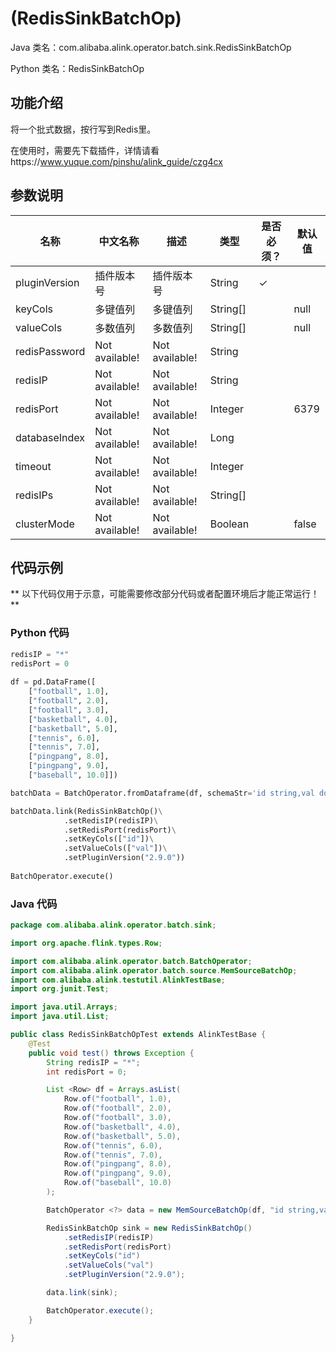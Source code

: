 #  (RedisSinkBatchOp)
Java 类名：com.alibaba.alink.operator.batch.sink.RedisSinkBatchOp

Python 类名：RedisSinkBatchOp


## 功能介绍
将一个批式数据，按行写到Redis里。

在使用时，需要先下载插件，详情请看https://www.yuque.com/pinshu/alink_guide/czg4cx

## 参数说明

| 名称 | 中文名称 | 描述 | 类型 | 是否必须？ | 默认值 |
| --- | --- | --- | --- | --- | --- |
| pluginVersion | 插件版本号 | 插件版本号 | String | ✓ |  |
| keyCols | 多键值列 | 多键值列 | String[] |  | null |
| valueCols | 多数值列 | 多数值列 | String[] |  | null |
| redisPassword | Not available! | Not available! | String |  |  |
| redisIP | Not available! | Not available! | String |  |  |
| redisPort | Not available! | Not available! | Integer |  | 6379 |
| databaseIndex | Not available! | Not available! | Long |  |  |
| timeout | Not available! | Not available! | Integer |  |  |
| redisIPs | Not available! | Not available! | String[] |  |  |
| clusterMode | Not available! | Not available! | Boolean |  | false |

## 代码示例

** 以下代码仅用于示意，可能需要修改部分代码或者配置环境后才能正常运行！**
	
### Python 代码
```python
redisIP = "*"
redisPort = 0
		
df = pd.DataFrame([
    ["football", 1.0],
    ["football", 2.0],
    ["football", 3.0],
    ["basketball", 4.0],
    ["basketball", 5.0],
    ["tennis", 6.0],
    ["tennis", 7.0],
    ["pingpang", 8.0],
    ["pingpang", 9.0],
    ["baseball", 10.0]])

batchData = BatchOperator.fromDataframe(df, schemaStr='id string,val double')

batchData.link(RedisSinkBatchOp()\
			.setRedisIP(redisIP)\
			.setRedisPort(redisPort)\
			.setKeyCols(["id"])\
			.setValueCols(["val"])\
			.setPluginVersion("2.9.0"))
			
BatchOperator.execute()
```
### Java 代码
```java
package com.alibaba.alink.operator.batch.sink;

import org.apache.flink.types.Row;

import com.alibaba.alink.operator.batch.BatchOperator;
import com.alibaba.alink.operator.batch.source.MemSourceBatchOp;
import com.alibaba.alink.testutil.AlinkTestBase;
import org.junit.Test;

import java.util.Arrays;
import java.util.List;

public class RedisSinkBatchOpTest extends AlinkTestBase {
	@Test
	public void test() throws Exception {
		String redisIP = "*";
		int redisPort = 0;

		List <Row> df = Arrays.asList(
			Row.of("football", 1.0),
			Row.of("football", 2.0),
			Row.of("football", 3.0),
			Row.of("basketball", 4.0),
			Row.of("basketball", 5.0),
			Row.of("tennis", 6.0),
			Row.of("tennis", 7.0),
			Row.of("pingpang", 8.0),
			Row.of("pingpang", 9.0),
			Row.of("baseball", 10.0)
		);

		BatchOperator <?> data = new MemSourceBatchOp(df, "id string,val double");

		RedisSinkBatchOp sink = new RedisSinkBatchOp()
			.setRedisIP(redisIP)
			.setRedisPort(redisPort)
			.setKeyCols("id")
			.setValueCols("val")
			.setPluginVersion("2.9.0");

		data.link(sink);

		BatchOperator.execute();
	}

}
```
